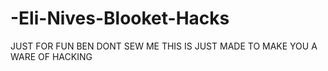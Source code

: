 # -Eli-Nives-Blooket-Hacks
JUST FOR FUN BEN DONT SEW ME THIS IS JUST MADE TO MAKE YOU A WARE OF HACKING
